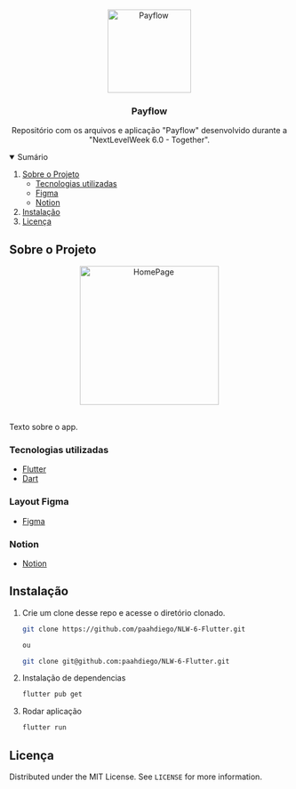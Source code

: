 <!-- PROJECT LOGO -->
<br />
<p align="center">

  <img src="./.github/logo.png" alt="Payflow" width="150">

  <h3 align="center">Payflow</h3>

  <p align="center">
    Repositório com os arquivos e aplicação "Payflow" desenvolvido durante a "NextLevelWeek 6.0 - Together".
    <br />
  </p>
</p>

<!-- TABLE OF CONTENTS -->
<details open="open">
  <summary>Sumário</summary>
  <ol>
    <li>
      <a href="#sobre-o-projeto">Sobre o Projeto</a>
      <ul>
        <li><a href="#tecnologias-utilizadas">Tecnologias utilizadas</a></li>
        <li><a href="#layout-figma">Figma</a></li>
        <li><a href="#notion">Notion</a></li>
      </ul>
    </li>
    <li><a href="#instalação">Instalação</a></li>
    <li><a href="#licença">Licença</a></li>
  </ol>
</details>

<!-- ABOUT THE PROJECT -->

## Sobre o Projeto

  <p align="center">
  <img src="assets/images/home.PNG" alt="HomePage" width="250">
  </p>
  </br>
  Texto sobre o app.

### Tecnologias utilizadas

- [Flutter](https://flutter.dev/)
- [Dart](https://dart.dev/)

### Layout Figma

- [Figma](https://www.figma.com/file/kLK7FYnWKMoN68sQXcSniu/PayFlow?node-id=0%3A1)

### Notion

- [Notion](https://www.notion.so/Mission-Flutter-9d2a1e0818b64b61bc5d9a0424f5c766)

## Instalação

1. Crie um clone desse repo e acesse o diretório clonado.

   ```sh
   git clone https://github.com/paahdiego/NLW-6-Flutter.git

   ou

   git clone git@github.com:paahdiego/NLW-6-Flutter.git
   ```

2. Instalação de dependencias
   ```sh
   flutter pub get
   ```
3. Rodar aplicação
   ```sh
   flutter run
   ```

<!-- LICENSE -->

## Licença

Distributed under the MIT License. See `LICENSE` for more information.
